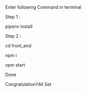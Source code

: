 
Enter following Command in terminal


Step 1 :

pipenv install
 

Step 2 : 
 
 cd front_end

 npm i

 npm start


Done

Congratulation!!All Set

